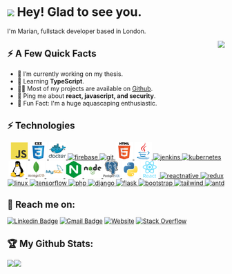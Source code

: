 <h1><img src="https://emojis.slackmojis.com/emojis/images/1531849430/4246/blob-sunglasses.gif?1531849430" width="30"/> Hey! Glad to see you.</h1>

<p>
  I'm Marian, fullstack developer based in London.
</p>


<img align="right" src="https://media1.giphy.com/media/13HgwGsXF0aiGY/giphy.gif" />
<h2>⚡️ A Few Quick Facts</h2>
<ul>
  <li>🔭 I’m currently working on my thesis.</li>
  <li>🧐 Learning <strong>TypeScript</strong>.
  <li>👨‍💻 Most of my projects are available on <a href="https://github.com/terkea">Github</a>.</li>
  <li>💬 Ping me about <strong>react, javascript, and security</strong>.</li>
  <li>🎉 Fun Fact: I'm a huge aquascaping enthusiastic.</li>
</ul>

## ⚡ Technologies  
<p align="center">
  <a
    href="https://developer.mozilla.org/en-US/docs/Web/JavaScript"
    target="_blank"
  >
    <img
      src="https://raw.githubusercontent.com/devicons/devicon/master/icons/javascript/javascript-original.svg"
      alt="javascript"
      width="40"
      height="40"
    />
  </a>
  <a href="https://www.w3schools.com/css/" target="_blank">
    <img
      src="https://raw.githubusercontent.com/devicons/devicon/master/icons/css3/css3-original-wordmark.svg"
      alt="css3"
      width="40"
      height="40"
    />
  </a>
  <a href="https://www.docker.com/" target="_blank">
    <img
      src="https://raw.githubusercontent.com/devicons/devicon/master/icons/docker/docker-original-wordmark.svg"
      alt="docker"
      width="40"
      height="40"
    />
  </a>
  <a href="https://firebase.google.com/" target="_blank">
    <img
      src="https://www.vectorlogo.zone/logos/firebase/firebase-icon.svg"
      alt="firebase"
      width="40"
      height="40"
    />
  </a>
  <a href="https://git-scm.com/" target="_blank">
    <img
      src="https://www.vectorlogo.zone/logos/git-scm/git-scm-icon.svg"
      alt="git"
      width="40"
      height="40"
    />
  </a>
  <a href="https://www.w3.org/html/" target="_blank">
    <img
      src="https://raw.githubusercontent.com/devicons/devicon/master/icons/html5/html5-original-wordmark.svg"
      alt="html5"
      width="40"
      height="40"
    />
  </a>
  <a href="https://www.java.com" target="_blank">
    <img
      src="https://raw.githubusercontent.com/devicons/devicon/master/icons/java/java-original.svg"
      alt="java"
      width="40"
      height="40"
    />
  </a>
  <a href="https://www.jenkins.io" target="_blank">
    <img
      src="https://www.vectorlogo.zone/logos/jenkins/jenkins-icon.svg"
      alt="jenkins"
      width="40"
      height="40"
    />
  </a>
  <a href="https://kubernetes.io" target="_blank">
    <img
      src="https://www.vectorlogo.zone/logos/kubernetes/kubernetes-icon.svg"
      alt="kubernetes"
      width="40"
      height="40"
    />
  </a>
  <a href="https://www.linux.org/" target="_blank">
    <img
      src="https://raw.githubusercontent.com/devicons/devicon/master/icons/linux/linux-original.svg"
      alt="linux"
      width="40"
      height="40"
    />
  </a>
  <a href="https://www.mongodb.com/" target="_blank">
    <img
      src="https://raw.githubusercontent.com/devicons/devicon/master/icons/mongodb/mongodb-original-wordmark.svg"
      alt="mongodb"
      width="40"
      height="40"
    />
  </a>
  <a href="https://www.mysql.com/" target="_blank">
    <img
      src="https://raw.githubusercontent.com/devicons/devicon/master/icons/mysql/mysql-original-wordmark.svg"
      alt="mysql"
      width="40"
      height="40"
    />
  </a>
  <a href="https://www.nginx.com" target="_blank">
    <img
      src="https://raw.githubusercontent.com/devicons/devicon/master/icons/nginx/nginx-original.svg"
      alt="nginx"
      width="40"
      height="40"
    />
  </a>
  <a href="https://nodejs.org" target="_blank">
    <img
      src="https://raw.githubusercontent.com/devicons/devicon/master/icons/nodejs/nodejs-original-wordmark.svg"
      alt="nodejs"
      width="40"
      height="40"
    />
  </a>
  <a href="https://www.postgresql.org" target="_blank">
    <img
      src="https://raw.githubusercontent.com/devicons/devicon/master/icons/postgresql/postgresql-original-wordmark.svg"
      alt="postgresql"
      width="40"
      height="40"
    />
  </a>
  <a href="https://www.python.org" target="_blank">
    <img
      src="https://raw.githubusercontent.com/devicons/devicon/master/icons/python/python-original.svg"
      alt="python"
      width="40"
      height="40"
    />
  </a>
  <a href="https://reactjs.org/" target="_blank">
    <img
      src="https://raw.githubusercontent.com/devicons/devicon/master/icons/react/react-original-wordmark.svg"
      alt="react"
      width="40"
      height="40"
    />
  </a>
  <a href="https://reactnative.dev/" target="_blank">
    <img
      src="https://reactnative.dev/img/header_logo.svg"
      alt="reactnative"
      width="40"
      height="40"
    />
  </a>
  <a href="https://redux.js.org/" target="_blank">
    <img
      src="https://redux.js.org/img/redux.svg"
      alt="redux"
      width="40"
      height="40"
    />
  </a>
  <a href="https://ubuntu.com/" target="_blank">
    <img
      src="https://upload.wikimedia.org/wikipedia/commons/thumb/3/35/Tux.svg/150px-Tux.svg.png"
      alt="linux"
      width="40"
      height="40"
    />
  </a>
  <a href="https://www.tensorflow.org/" target="_blank">
    <img
      src="https://upload.wikimedia.org/wikipedia/commons/thumb/2/2d/Tensorflow_logo.svg/1200px-Tensorflow_logo.svg.png"
      alt="tensorflow"
      width="40"
      height="40"
    />
  </a>
  <a href="https://www.php.net/" target="_blank">
    <img
      src="https://www.php.net/images/logos/php-logo.svg"
      alt="php"
      width="40"
      height="40"
    />
  </a>
  <a href="https://www.djangoproject.com/" target="_blank">
    <img
      src="https://twilio-cms-prod.s3.amazonaws.com/original_images/django-dark.png"
      alt="django"
      width="40"
      height="40"
    />
  </a>
  <a href="https://flask.palletsprojects.com/en/1.1.x/" target="_blank">
    <img
      src="https://miro.medium.com/max/800/1*Q5EUk28Xc3iCDoMSkrd1_w.png"
      alt="flask"
      width="40"
      height="40"
    />
  </a>
  <a href="https://getbootstrap.com/" target="_blank">
    <img
      src="https://camo.githubusercontent.com/a664defdd5c2ec93a3fbfb51e0f2aaafa5dc57bf1e13aa47456ced037b3cebe8/68747470733a2f2f676574626f6f7473747261702e636f6d2f646f63732f352e302f6173736574732f6272616e642f626f6f7473747261702d6c6f676f2d736861646f772e706e67"
      alt="bootstrap"
      width="40"
      height="40"
    />
  </a>
    <a href="https://tailwindcss.com/" target="_blank">
    <img
      src="https://www.markusantonwolf.com/media/pages/blog/tailwind-css/265298487-1596675041/tailwind-css-logo.svg"
      alt="tailwind"
      width="40"
      height="40"
    />
  </a>
  <a href="https://ant.design/" target="_blank">
    <img
    src="https://gw.alipayobjects.com/zos/rmsportal/KDpgvguMpGfqaHPjicRK.svg"
      alt="antd"
      width="40"
      height="40"
    />
  </a>
</p>



## :email: Reach me on:
[![Linkedin Badge](https://img.shields.io/badge/-marianterchila-blue?style=flat-square&logo=Linkedin&logoColor=white&link=https://www.linkedin.com/in/marian-terchila-a8b884180/)](https://www.linkedin.com/in/marian-terchila-a8b884180/)
[![Gmail Badge](https://img.shields.io/badge/-dev.terkea@gmail.com-c14438?style=flat-square&logo=Gmail&logoColor=white&link=mailto:dev.terkea@gmail.com)](mailto:dev.terkea@gmail.com)
[![Website](https://img.shields.io/badge/Website-informational?style=flat-square&logo=jekyll&logoColor=white&color=blueviolet)](https://www.terkea.co.uk)
<a href="https://stackoverflow.com/users/8193864/terchila-marian" target="_blank"><img alt="Stack Overflow" src="https://img.shields.io/badge/-Stack%20Overflow-FE7A16?style=flat-square&logo=Stack-Overflow&logoColor=white"></a>


## :trophy: My Github Stats:

<div>
  <img  align="left" src="https://readme-stats-cfgj2cxdy.vercel.app/api?username=terkea&count_private=true&show_icons=true&theme=tokyonight" />
  <img align="left" src="https://github-readme-stats.vercel.app/api/top-langs/?username=terkea&hide=jupyter%20notebook,css,html&langs_count=8&theme=tokyonight" />
</div>
